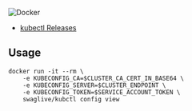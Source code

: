 ![Docker](https://github.com/swaglive/docker-kubectl/workflows/Docker/badge.svg)

* [kubectl Releases](https://kubernetes.io/releases/)


## Usage

```
docker run -it --rm \
    -e KUBECONFIG_CA=$CLUSTER_CA_CERT_IN_BASE64 \
    -e KUBECONFIG_SERVER=$CLUSTER_ENDPOINT \
    -e KUBECONFIG_TOKEN=$SERVICE_ACCOUNT_TOKEN \
    swaglive/kubctl config view
```